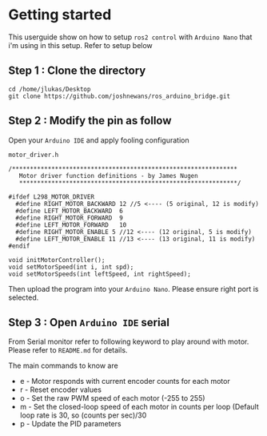 # Getting started

This userguide show on how to setup `ros2 control` with `Arduino Nano` that i'm using
in this setup. Refer to setup below

## Step 1 : Clone the directory
```
cd /home/jlukas/Desktop
git clone https://github.com/joshnewans/ros_arduino_bridge.git
```

## Step 2 : Modify the pin as follow

Open your `Arduino IDE` and apply fooling configuration

`motor_driver.h`
```
/***************************************************************
   Motor driver function definitions - by James Nugen
   *************************************************************/

#ifdef L298_MOTOR_DRIVER
  #define RIGHT_MOTOR_BACKWARD 12 //5 <---- (5 original, 12 is modify)
  #define LEFT_MOTOR_BACKWARD  6
  #define RIGHT_MOTOR_FORWARD  9
  #define LEFT_MOTOR_FORWARD   10
  #define RIGHT_MOTOR_ENABLE 5 //12 <---- (12 original, 5 is modify)
  #define LEFT_MOTOR_ENABLE 11 //13 <---- (13 original, 11 is modify)
#endif

void initMotorController();
void setMotorSpeed(int i, int spd);
void setMotorSpeeds(int leftSpeed, int rightSpeed);

```

Then upload the program into your `Arduino Nano`. Please ensure right port is selected.

## Step 3 : Open `Arduino IDE` serial

From Serial monitor refer to following keyword to play around with motor. Please refer to `README.md` for 
details.

The main commands to know are

* e - Motor responds with current encoder counts for each motor
* r - Reset encoder values
* o <PWM1> <PWM2> - Set the raw PWM speed of each motor (-255 to 255)
* m <Spd1> <Spd2> - Set the closed-loop speed of each motor in counts per loop (Default loop rate is 30, so (counts per sec)/30
* p <Kp> <Kd> <Ki> <Ko> - Update the PID parameters
